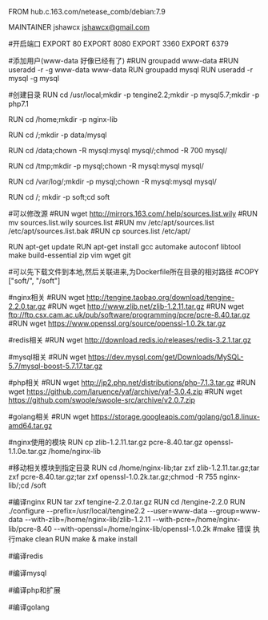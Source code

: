 FROM hub.c.163.com/netease_comb/debian:7.9

MAINTAINER jshawcx jshawcx@gmail.com

#开启端口
EXPORT 80
EXPORT 8080
EXPORT 3360
EXPORT 6379

#添加用户(www-data 好像已经有了)
#RUN groupadd www-data
#RUN useradd -r -g www-data www-data
RUN groupadd mysql
RUN useradd -r mysql -g mysql

#创建目录
RUN cd /usr/local;mkdir -p tengine2.2;mkdir -p mysql5.7;mkdir -p php7.1

RUN cd /home;mkdir -p nginx-lib

RUN cd /;mkdir -p data/mysql

RUN cd /data;chown -R mysql:mysql mysql/;chmod -R 700 mysql/

RUN cd /tmp;mkdir -p mysql;chown -R mysql:mysql mysql/

RUN cd /var/log/;mkdir -p mysql;chown -R mysql:mysql mysql/

RUN cd /; mkdir -p soft;cd soft

#可以修改源
#RUN wget http://mirrors.163.com/.help/sources.list.wily
#RUN mv sources.list.wily sources.list
#RUN mv /etc/apt/sources.list /etc/apt/sources.list.bak
#RUN cp sources.list /etc/apt/

RUN apt-get update
RUN apt-get install gcc automake autoconf libtool make build-essential zip vim wget git

#可以先下载文件到本地,然后关联进来,为Dockerfile所在目录的相对路径
#COPY ["soft/", "/soft"]

#nginx相关
#RUN wget http://tengine.taobao.org/download/tengine-2.2.0.tar.gz
#RUN wget http://www.zlib.net/zlib-1.2.11.tar.gz
#RUN wget ftp://ftp.csx.cam.ac.uk/pub/software/programming/pcre/pcre-8.40.tar.gz
#RUN wget https://www.openssl.org/source/openssl-1.0.2k.tar.gz

#redis相关
#RUN wget http://download.redis.io/releases/redis-3.2.1.tar.gz

#mysql相关
#RUN wget https://dev.mysql.com/get/Downloads/MySQL-5.7/mysql-boost-5.7.17.tar.gz

#php相关
#RUN wget http://jp2.php.net/distributions/php-7.1.3.tar.gz
#RUN wget https://github.com/laruence/yaf/archive/yaf-3.0.4.zip
#RUN wget https://github.com/swoole/swoole-src/archive/v2.0.7.zip

#golang相关
#RUN wget https://storage.googleapis.com/golang/go1.8.linux-amd64.tar.gz


#nginx使用的模块
RUN cp zlib-1.2.11.tar.gz pcre-8.40.tar.gz openssl-1.1.0e.tar.gz /home/nginx-lib

#移动相关模块到指定目录
RUN cd /home/nginx-lib;tar zxf zlib-1.2.11.tar.gz;tar zxf pcre-8.40.tar.gz;tar zxf openssl-1.0.2k.tar.gz;chmod -R 755 nginx-lib/;cd /soft

#编译nginx
RUN tar zxf tengine-2.2.0.tar.gz
RUN cd /tengine-2.2.0
RUN ./configure --prefix=/usr/local/tengine2.2 --user=www-data --group=www-data --with-zlib=/home/nginx-lib/zlib-1.2.11 --with-pcre=/home/nginx-lib/pcre-8.40 --with-openssl=/home/nginx-lib/openssl-1.0.2k
#make 错误 执行make clean
RUN make & make install

#编译redis

#编译mysql

#编译php和扩展

#编译golang







